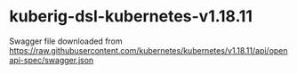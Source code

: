 # kuberig-dsl-kubernetes-v1.18.11

Swagger file downloaded from https://raw.githubusercontent.com/kubernetes/kubernetes/v1.18.11/api/openapi-spec/swagger.json
